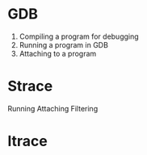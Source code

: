 # GDB
1. Compiling a program for debugging
2. Running a program in GDB
3. Attaching to a program
# Strace
Running
Attaching
Filtering

# ltrace
